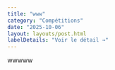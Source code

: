 ```yaml
---
title: "www"
category: "Compétitions"
date: "2025-10-06"
layout: layouts/post.html
labelDetails: "Voir le détail →"
---
```

wwwww
